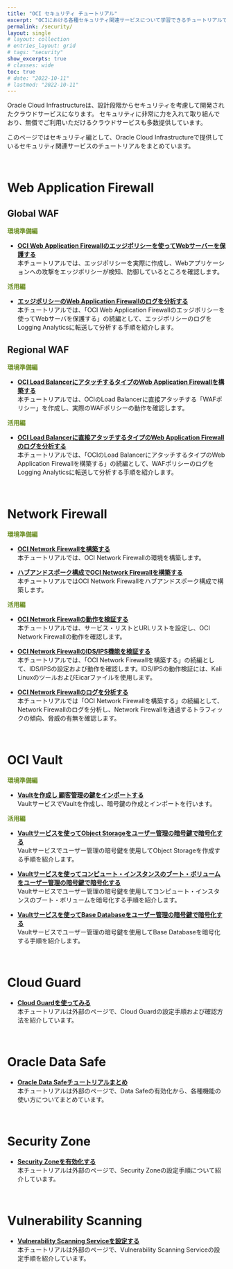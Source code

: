 ```yaml
---
title: "OCI セキュリティ チュートリアル"
excerpt: "OCIにおける各種セキュリティ関連サービスについて学習できるチュートリアルです。"
permalink: /security/
layout: single
# layout: collection
# entries_layout: grid
# tags: "security"
show_excerpts: true
# classes: wide
toc: true
# date: "2022-10-11"
# lastmod: "2022-10-11"
---
```


<!-- このページのpath:

/ocitutorials/_pages/security

-->


Oracle Cloud Infrastructureは、設計段階からセキュリティを考慮して開発されたクラウドサービスになります。
セキュリティに非常に力を入れて取り組んでおり、無償でご利用いただけるクラウドサービスも多数提供しています。

このページではセキュリティ編として、Oracle Cloud Infrastructureで提供しているセキュリティ関連サービスのチュートリアルをまとめています。

<br>



# Web Application Firewall

## Global WAF
<span style="color: olivedrab; ">**環境準備編**</span>
+ **[OCI Web Application Firewallのエッジポリシーを使ってWebサーバーを保護する](/ocitutorials/security/waf-v1-setup)**  
   本チュートリアルでは、エッジポリシーを実際に作成し、Webアプリケーションへの攻撃をエッジポリシーが検知、防御しているところを確認します。


<span style="color: olivedrab; ">**活用編**</span>
+ **[エッジポリシーのWeb Application Firewallのログを分析する](/ocitutorials/security/waf-v1-loganalytics)**  
   本チュートリアルでは、「OCI Web Application Firewallのエッジポリシーを使ってWebサーバを保護する」の続編として、エッジポリシーのログをLogging Analyticsに転送して分析する手順を紹介します。


## Regional WAF
<span style="color: olivedrab; ">**環境準備編**</span>
+ **[OCI Load BalancerにアタッチするタイプのWeb Application Firewallを構築する](/ocitutorials/security/waf-v2-setup/)**  
   本チュートリアルでは、OCIのLoad Balancerに直接アタッチする「WAFポリシー」を作成し、実際のWAFポリシーの動作を確認します。


<span style="color: olivedrab; ">**活用編**</span>

+ **[OCI Load Balancerに直接アタッチするタイプのWeb Application Firewallのログを分析する](/ocitutorials/security/waf-v2-loganalytics/)**  
   本チュートリアルでは、「OCIのLoad BalancerにアタッチするタイプのWeb Application Firewallを構築する」の続編として、WAFポリシーのログをLogging Analyticsに転送して分析する手順を紹介します。


<br>


# Network Firewall

<span style="color: olivedrab; ">**環境準備編**</span>

+ **[OCI Network Firewallを構築する](/ocitutorials/security/networkfirewall-setup/)**  
   本チュートリアルでは、OCI Network Firewallの環境を構築します。

+ **[ハブアンドスポーク構成でOCI Network Firewallを構築する](/ocitutorials/security/networkfirewall-setup-hubspoke/)**  
   本チュートリアルではOCI Network Firewallをハブアンドスポーク構成で構築します。

<span style="color: olivedrab; ">**活用編**</span>

+ **[OCI Network Firewallの動作を検証する](/ocitutorials/security/networkfirewall-policycheck/)**  
   本チュートリアルでは、サービス・リストとURLリストを設定し、OCI Network Firewallの動作を確認します。

+ **[OCI Network FirewallのIDS/IPS機能を検証する](/ocitutorials/security/networkfirewall-idps/)**  
   本チュートリアルでは、「OCI Network Firewallを構築する」の続編として、IDS/IPSの設定および動作を確認します。IDS/IPSの動作検証には、Kali LinuxのツールおよびEicarファイルを使用します。


+ **[OCI Network Firewallのログを分析する](/ocitutorials/security/networkfirewall-loganalytics/)**  
   本チュートリアルでは「OCI Network Firewallを構築する」の続編として、Network Firewallのログを分析し、Network Firewallを通過するトラフィックの傾向、脅威の有無を確認します。


<br>


# OCI Vault

<span style="color: olivedrab; ">**環境準備編**</span>

+ **[Vaultを作成し 顧客管理の鍵をインポートする](/ocitutorials/security/vault-setup/)**  
   VaultサービスでVaultを作成し、暗号鍵の作成とインポートを行います。


<span style="color: olivedrab; ">**活用編**</span>
+ **[Vaultサービスを使ってObject Storageをユーザー管理の暗号鍵で暗号化する](/ocitutorials/security/vault-objectstorage/)**  
   Vaultサービスでユーザー管理の暗号鍵を使用してObject Storageを作成する手順を紹介します。


+ **[Vaultサービスを使ってコンピュート・インスタンスのブート・ボリュームをユーザー管理の暗号鍵で暗号化する](/ocitutorials/security/vault-compute/)**  
   Vaultサービスでユーザー管理の暗号鍵を使用してコンピュート・インスタンスのブート・ボリュームを暗号化する手順を紹介します。


+ **[Vaultサービスを使ってBase Databaseをユーザー管理の暗号鍵で暗号化する](/ocitutorials/security/vault-basedatabase/)**  
   Vaultサービスでユーザー管理の暗号鍵を使用してBase Databaseを暗号化する手順を紹介します。

<br>


# Cloud Guard

+ **[Cloud Guardを使ってみる](https://qiita.com/western24/items/d1469545749866867191)**  
   本チュートリアルは外部のページで、Cloud Guardの設定手順および確認方法を紹介しています。

<br>


# Oracle Data Safe

+ **[Oracle Data Safeチュートリアルまとめ](/ocitutorials/security/datasafe-tutorial/)**  
   本チュートリアルは外部のページで、Data Safeの有効化から、各種機能の使い方についてまとめています。   

<br>


# Security Zone

+ **[Security Zoneを有効化する](https://speakerdeck.com/oracle4engineer/scurity-zonesshe-ding-cao-zuo-gaido)**  
   本チュートリアルは外部のページで、Security Zoneの設定手順について紹介しています。

<br>


# Vulnerability Scanning

+ **[Vulnerability Scanning Serviceを設定する](https://speakerdeck.com/oracle4engineer/vulnerability-scanning-serviceshe-ding-cao-zuo-gaido)**  
   本チュートリアルは外部のページで、Vulnerability Scanning Serviceの設定手順を紹介しています。